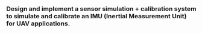 ### Design and implement a sensor simulation + calibration system to simulate and calibrate an IMU (Inertial Measurement Unit) for UAV applications.
